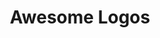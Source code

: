 ---
github: VectorLogoZone/awesome-logos
images:
- awesomelogos-ar21.svg
- awesomelogos-horizontal.svg
- awesomelogos-icon.svg
- awesomelogos-tile.svg
logohandle: awesomelogos
sort: awesomelogos
title: Awesome Logos
twitter: AwesomeSvgLogos
website: https://www.awesomelogos.org/
---